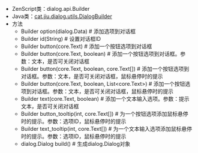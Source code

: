 * ZenScript类：dialog.api.Builder
* Java类：[cat.jiu.dialog.utils.DialogBuilder]()
* 方法
    * Builder option(dialog.Data) # 添加选项到对话框
    * Builder id(String) # 设置对话框ID
    * Builder button(core.Text) # 添加一个按钮选项到对话框
    * Builder button(core.Text, boolean) # 添加一个按钮选项到对话框。参数：文本，是否可关闭对话框
    * Builder button(core.Text, boolean, core.Text[]) # 添加一个按钮选项到对话框。参数：文本，是否可关闭对话框，鼠标悬停时的提示
    * Builder button(core.Text, boolean, List<core.Text>) # 添加一个按钮选项到对话框。参数：文本，是否可关闭对话框，鼠标悬停时的提示
    * Builder text(core.Text, boolean) # 添加一个文本输入选项。参数：提示文本，是否可关闭对话框
    * Builder button_tooltip(int, core.Text[]) # 为一个按钮选项添加鼠标悬停时的提示。参数：选项ID，鼠标悬停时的提示
    * Builder text_tooltip(int, core.Text[]) # 为一个文本输入选项添加鼠标悬停时的提示。参数：选项ID，鼠标悬停时的提示
    * dialog.Dialog build() # 生成dialog.Dialog对象